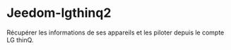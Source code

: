# Jeedom-lgthinq2
Récupérer les informations de ses appareils et les piloter depuis le compte LG thinQ.
